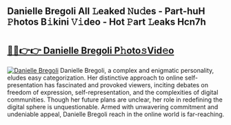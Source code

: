 ## Danielle Bregoli All 𝙻eaked 𝙽u𝚍es - Part-huH 𝙿hotos B𝚒kini 𝚅𝚒deo - Hot 𝙿art 𝙻eaks Hcn7h

# <h2><a href="http://ld3ha8r.urlbe.top/?page=Danielle+Bregoli">🔗🔗👉👉 Danielle Bregoli P𝚑oto𝚜Vid𝚎o</a></h2>

[![Danielle Bregoli](https://i.imgur.com/eBuTRDB.gif)](http://ld3ha8r.urlbe.top/?page=Danielle+Bregoli)
Danielle Bregoli, a complex and enigmatic personality, eludes easy categorization. Her distinctive approach to online self-presentation has fascinated and provoked viewers, inciting debates on freedom of expression, self-representation, and the complexities of digital communities. Though her future plans are unclear, her role in redefining the digital sphere is unquestionable. Armed with unwavering commitment and undeniable appeal, Danielle Bregoli reach in the online world is far-reaching.

